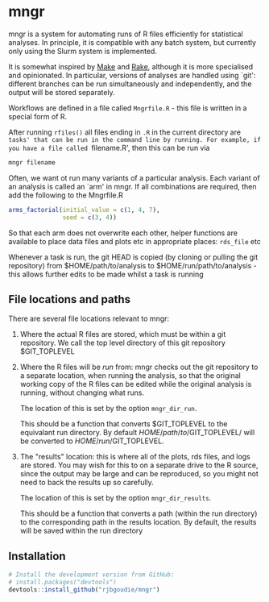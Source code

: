 mngr
====

mngr is a system for automating runs of R files efficiently for statistical
analyses.
In principle, it is compatible with any batch system, but currently only using
the Slurm system is implemented.

It is somewhat inspired by
[Make](https://www.gnu.org/software/make/manual/make.html) and
[Rake](https://github.com/ruby/rake), although it is more specialised and
opinionated.
In particular, versions of analyses are handled using `git': different branches
can be run simultaneously and independently, and the output will be stored
separately.

Workflows are defined in a file called `Mngrfile.R` - this file is written in a
special form of R.

After running `rfiles()` all files ending in `.R` in the current directory are
`tasks' that can be run in the command line by running. For example, if you have
a file called `filename.R', then this can be run via

``` sh
mngr filename
```

Often, we want ot run many variants of a particular analysis.
Each variant of an analysis is called an `arm' in mngr.
If all combinations are required, then add the following to the Mngrfile.R

``` r
arms_factorial(initial_value = c(1, 4, 7),
               seed = c(3, 4))
```

So that each arm does not overwrite each other, helper functions are available
to place data files and plots etc in appropriate places: `rds_file` etc

Whenever a task is run, the git HEAD is copied (by cloning or pulling the
git repository) from $HOME/path/to/analysis to $HOME/run/path/to/analysis -
this allows further edits to be made whilst a task is running


File locations and paths
------------------------

There are several file locations relevant to mngr:

1. Where the actual R files are stored, which must be within a git repository.
   We call the top level directory of this git repository $GIT_TOPLEVEL
2. Where the R files will be _run_ from: mngr checks out the git repository to
   a separate location, when running the analysis, so that the original working
   copy of the R files can be edited while the original analysis is running,
   without changing what runs.

   The location of this is set by the option ```mngr_dir_run```.

   This should be a function that converts $GIT_TOPLEVEL to the equivalant run
   directory. By default $HOME/path/to/$GIT_TOPLEVEL/ will be converted to
   $HOME/run/$GIT_TOPLEVEL.

3. The "results" location: this is where all of the plots, rds files, and logs
   are stored. You may wish for this to on a separate drive to the R source,
   since the output may be large and can be reproduced, so you might not need to
   back the results up so carefully.

   The location of this is set by the option ```mngr_dir_results```.

   This should be a function that converts a path (within the run directory) to
   the corresponding path in the results location. By default, the results will
   be saved within the run directory

Installation
------------

``` r
# Install the development version from GitHub:
# install.packages("devtools")
devtools::install_github("rjbgoudie/mngr")
```
